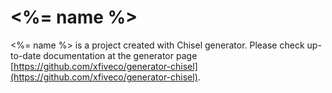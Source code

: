 # <%= name %>

<%= name %> is a project created with Chisel generator. Please check up-to-date documentation at the generator page [https://github.com/xfiveco/generator-chisel](https://github.com/xfiveco/generator-chisel).

